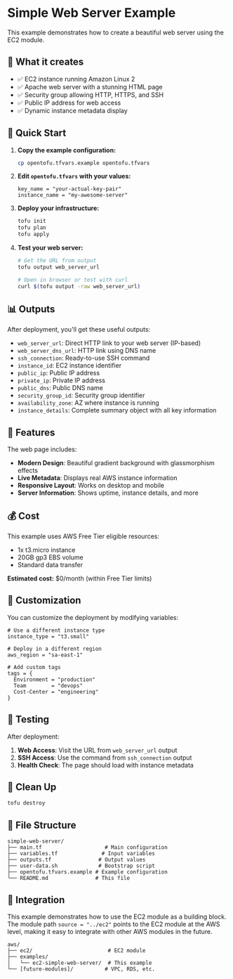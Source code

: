 # Simple Web Server Example

This example demonstrates how to create a beautiful web server using the EC2 module.

## 🌟 What it creates

- ✅ EC2 instance running Amazon Linux 2
- ✅ Apache web server with a stunning HTML page
- ✅ Security group allowing HTTP, HTTPS, and SSH
- ✅ Public IP address for web access
- ✅ Dynamic instance metadata display

## 🚀 Quick Start

1. **Copy the example configuration:**
   ```bash
   cp opentofu.tfvars.example opentofu.tfvars
   ```

2. **Edit `opentofu.tfvars` with your values:**
   ```hcl
   key_name = "your-actual-key-pair"
   instance_name = "my-awesome-server"
   ```

3. **Deploy your infrastructure:**
   ```bash
   tofu init
   tofu plan
   tofu apply
   ```

4. **Test your web server:**
   ```bash
   # Get the URL from output
   tofu output web_server_url
   
   # Open in browser or test with curl
   curl $(tofu output -raw web_server_url)
   ```

## 📊 Outputs

After deployment, you'll get these useful outputs:

- `web_server_url`: Direct HTTP link to your web server (IP-based)
- `web_server_dns_url`: HTTP link using DNS name
- `ssh_connection`: Ready-to-use SSH command
- `instance_id`: EC2 instance identifier
- `public_ip`: Public IP address
- `private_ip`: Private IP address  
- `public_dns`: Public DNS name
- `security_group_id`: Security group identifier
- `availability_zone`: AZ where instance is running
- `instance_details`: Complete summary object with all key information

## 🎨 Features

The web page includes:
- **Modern Design**: Beautiful gradient background with glassmorphism effects
- **Live Metadata**: Displays real AWS instance information
- **Responsive Layout**: Works on desktop and mobile
- **Server Information**: Shows uptime, instance details, and more

## 💰 Cost

This example uses AWS Free Tier eligible resources:
- 1x t3.micro instance
- 20GB gp3 EBS volume
- Standard data transfer

**Estimated cost:** $0/month (within Free Tier limits)

## 🔧 Customization

You can customize the deployment by modifying variables:

```hcl
# Use a different instance type
instance_type = "t3.small"

# Deploy in a different region
aws_region = "sa-east-1"

# Add custom tags
tags = {
  Environment = "production"
  Team        = "devops"
  Cost-Center = "engineering"
}
```

## 🧪 Testing

After deployment:

1. **Web Access**: Visit the URL from `web_server_url` output
2. **SSH Access**: Use the command from `ssh_connection` output
3. **Health Check**: The page should load with instance metadata

## 🧹 Clean Up

```bash
tofu destroy
```

## 📁 File Structure

```
simple-web-server/
├── main.tf                    # Main configuration
├── variables.tf              # Input variables
├── outputs.tf               # Output values
├── user-data.sh             # Bootstrap script
├── opentofu.tfvars.example # Example configuration
└── README.md               # This file
```

## 🔗 Integration

This example demonstrates how to use the EC2 module as a building block. The module path `source = "../ec2"` points to the EC2 module at the AWS level, making it easy to integrate with other AWS modules in the future.

```
aws/
├── ec2/                        # EC2 module
├── examples/
│   └── ec2-simple-web-server/  # This example
└── [future-modules]/          # VPC, RDS, etc.
```
